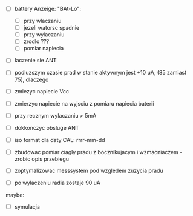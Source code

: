 - [ ] battery Anzeige: "BAt-Lo":
	- [ ] przy wlaczaniu
	- [ ] jezeli watorsc spadnie
	- [ ] przy wylaczaniu
	- [ ] zrodlo ???
	- [ ] pomiar napiecia
- [ ] laczenie  sie ANT
- [ ] podluzszym czasie prad w stanie aktywnym jest +10 uA, (85 zamiast 75), dlaczego
- [ ] zmiezyc napiecie Vcc
- [ ] zmierzyc napiecie na wyjsciu z pomiaru napiecia baterii
- [ ] przy recznym wylaczaniu > 5mA
- [ ] dokkonczyc obsluge ANT
- [ ] iso format dla daty CAL: rrrr-mm-dd
- [ ] zbudowac pomiar ciagly pradu z bocznikujacym i wzmacniaczem - zrobic opis przebiegu
- [ ] zoptymalizowac messsystem pod wzgledem zuzycia pradu
- [ ] po wylaczeniu radia zostaje 90 uA






maybe:
- [ ] symulacja